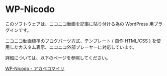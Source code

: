 # WP-Nicodo

このソフトウェアは、ニコニコ動画を記事に貼り付ける為の WordPress 用プラグインです。

ニコニコ動画標準のブログパーツ方式、テンプレート ( 自作 HTML/CSS ) を使用したカスタム表示、ニコニコ外部プレーヤーに対応しています。

詳細については、以下のページを参照してください。

[WP-Nicodo - アカベコマイリ](http://akabeko.me/blog/software/wp-nicodo/)